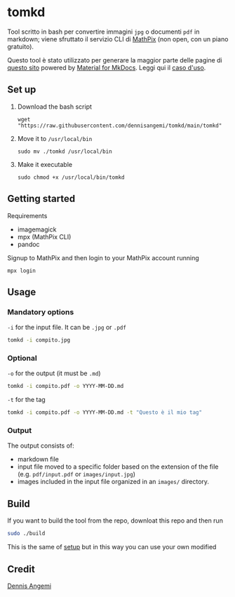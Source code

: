 # tomkd

Tool scritto in bash per convertire immagini `jpg` o documenti `pdf` in markdown; viene sfruttato il servizio CLI di [MathPix](https://mathpix.com/) (non open, con un piano gratuito). 

Questo tool è stato utilizzato per generare la maggior parte delle pagine di [questo sito](https://unict-dmi.github.io/DFA-compiti/) powered by [Material for MkDocs](https://squidfunk.github.io/mkdocs-material/). Leggi qui il [caso d'uso](https://unict-dmi.github.io/DFA-compiti/note/#voglio-caricare-un-nuovo-compito_1).

## Set up

1. Download the bash script
    ```shell
    wget "https://raw.githubusercontent.com/dennisangemi/tomkd/main/tomkd"
    ```
1. Move it to `/usr/local/bin`
    ```shell
    sudo mv ./tomkd /usr/local/bin
    ```
1. Make it executable
    ```shell
    sudo chmod +x /usr/local/bin/tomkd
    ```


## Getting started

Requirements
- imagemagick
- mpx (MathPix CLI)
- pandoc

Signup to MathPix and then login to your MathPix account running
```shell
mpx login
```


## Usage

### Mandatory options

`-i` for the input file. It can be `.jpg` or `.pdf`

```bash
tomkd -i compito.jpg
```

### Optional

`-o` for the output (it must be `.md`)

```bash
tomkd -i compito.pdf -o YYYY-MM-DD.md
```

`-t` for the tag

```bash
tomkd -i compito.pdf -o YYYY-MM-DD.md -t "Questo è il mio tag"
```

### Output

The output consists of:
- markdown file
- input file moved to a specific folder based on the extension of the file (e.g. `pdf/input.pdf` or `images/input.jpg`)
- images included in the input file organized in an `images/` directory.

## Build

If you want to build the tool from the repo, downloat this repo and then run

```bash
sudo ./build
```

This is the same of [setup](#set-up) but in this way you can use your own modified 

## Credit
[Dennis Angemi](https://twitter.com/dennisangemi)